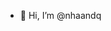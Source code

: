 - 👋 Hi, I’m @nhaandq

<!---
nhaandq/nhaandq is a ✨ special ✨ repository because its `README.md` (this file) appears on your GitHub profile.
You can click the Preview link to take a look at your changes.
--->
